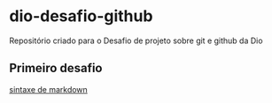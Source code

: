 # dio-desafio-github
Repositório criado para o Desafio de projeto sobre git e github da Dio  

## Primeiro desafio
[sintaxe de markdown](https://www.markdownguide.org/basic-syntax/)
